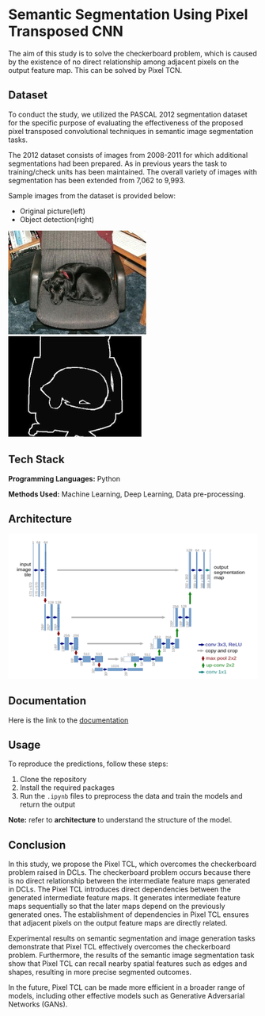 
#  Semantic Segmentation Using Pixel Transposed CNN

The aim of this study is to solve the checkerboard problem, which is caused by the existence of no direct relationship among adjacent pixels on the output feature map. This can be solved by Pixel TCN.

## Dataset
To conduct the study, we utilized the PASCAL 2012 segmentation dataset for the specific purpose of evaluating the effectiveness of the proposed pixel transposed convolutional techniques in semantic image segmentation tasks.

The 2012 dataset consists of images from 2008-2011 for which additional segmentations had been prepared. As in previous years the task to training/check units has been maintained. The overall variety of images with segmentation has been extended from 7,062 to 9,993. 

Sample images from the dataset is provided below:
 - Original picture(left) 
 - Object detection(right)

![Screenshot](https://github.com/revyarly/Semantic-Segmentation-Using-Pixel-Transposed-CNN/blob/main/original%20picture.jpg)
![Screenshot](https://github.com/revyarly/Semantic-Segmentation-Using-Pixel-Transposed-CNN/blob/main/object%20detection.jpg)

## Tech Stack

**Programming Languages:** Python

**Methods Used:** Machine Learning, Deep Learning, Data pre-processing. 

## Architecture 

![a](https://github.com/revyarly/Semantic-Segmentation-Using-Pixel-Transposed-CNN/blob/main/architecture.png)

## Documentation

Here is the link to the [documentation](https://github.com/revyarly/Semantic-Segmentation-Using-Pixel-Transposed-CNN/blob/main/documentation.pdf)

## Usage

To reproduce the predictions, follow these steps:

1. Clone the repository
2. Install the required packages
3. Run the `.ipynb` files to preprocess the data and train the models and return the output

**Note:** refer to **architecture** to understand the structure of the model.   

## Conclusion

In this study, we propose the Pixel TCL, which overcomes the checkerboard problem raised in DCLs. The checkerboard problem occurs because there is no direct relationship between the intermediate feature maps generated in DCLs. The Pixel TCL introduces direct dependencies between the generated intermediate feature maps. It generates intermediate feature maps sequentially so that the later maps depend on the previously generated ones. The establishment of dependencies in Pixel TCL ensures that adjacent pixels on the output feature maps are directly related.

Experimental results on semantic segmentation and image generation tasks demonstrate that Pixel TCL effectively overcomes the checkerboard problem. Furthermore, the results of the semantic image segmentation task show that Pixel TCL can recall nearby spatial features such as edges and shapes, resulting in more precise segmented outcomes.

In the future, Pixel TCL can be made more efficient in a broader range of models, including other effective models such as Generative Adversarial Networks (GANs).
